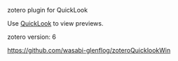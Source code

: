 zotero plugin for QuickLook

Use [QuickLook](https://github.com/QL-Win/QuickLook) to view previews.


zotero version: 6






https://github.com/wasabi-glenflog/zoteroQuicklookWin